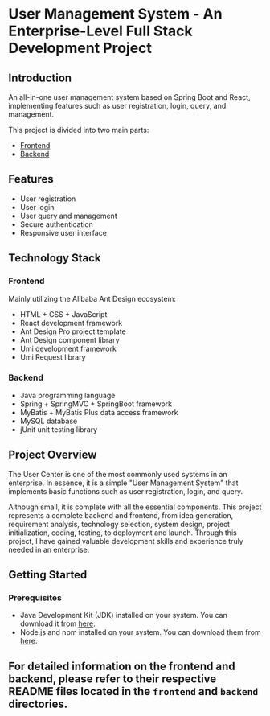# User Management System - An Enterprise-Level Full Stack Development Project

## Introduction
An all-in-one user management system based on Spring Boot and React, implementing features such as user registration, login, query, and management.

This project is divided into two main parts:
- [Frontend](#frontend)
- [Backend](#backend)

## Features
- User registration
- User login
- User query and management
- Secure authentication
- Responsive user interface

## Technology Stack

### Frontend
Mainly utilizing the Alibaba Ant Design ecosystem:
- HTML + CSS + JavaScript
- React development framework
- Ant Design Pro project template
- Ant Design component library
- Umi development framework
- Umi Request library

### Backend
- Java programming language
- Spring + SpringMVC + SpringBoot framework
- MyBatis + MyBatis Plus data access framework
- MySQL database
- jUnit unit testing library

## Project Overview
The User Center is one of the most commonly used systems in an enterprise. In essence, it is a simple "User Management System" that implements basic functions such as user registration, login, and query.

Although small, it is complete with all the essential components. This project represents a complete backend and frontend, from idea generation, requirement analysis, technology selection, system design, project initialization, coding, testing, to deployment and launch. Through this project, I have gained valuable development skills and experience truly needed in an enterprise.

## Getting Started

### Prerequisites
- Java Development Kit (JDK) installed on your system. You can download it from [here](https://www.oracle.com/java/technologies/javase-downloads.html).
- Node.js and npm installed on your system. You can download them from [here](https://nodejs.org/).

## For detailed information on the frontend and backend, please refer to their respective README files located in the `frontend` and `backend` directories.
